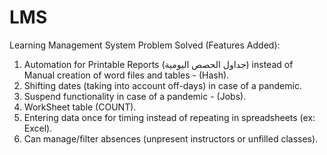 # LMS
Learning Management System
Problem Solved (Features Added):
1. Automation for Printable Reports (جداول الحصص اليومية) instead of Manual creation of word files and tables - (Hash).
2. Shifting dates (taking into account off-days) in case of a pandemic.
3. Suspend functionality in case of a pandemic - (Jobs).
4. WorkSheet table (COUNT).
5. Entering data once for timing instead of repeating in spreadsheets (ex: Excel).
6. Can manage/filter absences (unpresent instructors or unfilled classes).
